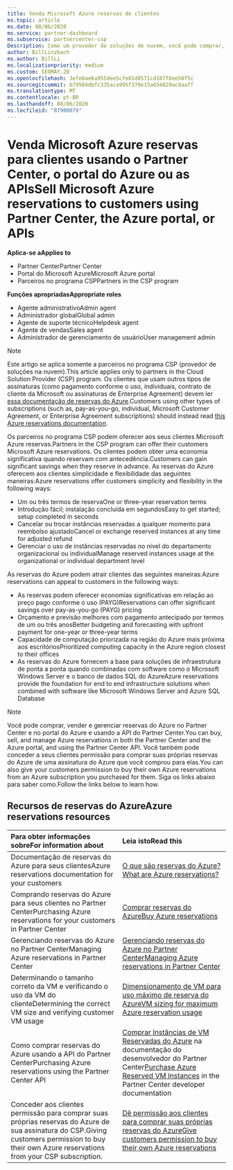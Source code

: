 ```yaml
---
title: Venda Microsoft Azure reservas de clientes
ms.topic: article
ms.date: 08/06/2020
ms.service: partner-dashboard
ms.subservice: partnercenter-csp
Description: Como um provedor de soluções de nuvem, você pode comprar, vender ou gerenciar reservas do Azure para clientes. Use o Partner Center, o portal do Azure ou a API do Partner Center.
author: BillLinzbach
ms.author: BillLi
ms.localizationpriority: medium
ms.custom: SEOMAY.20
ms.openlocfilehash: 3efe8ae6a955dee5cfe01d0571cd107f8ee50f5c
ms.sourcegitcommit: b79504dbfc335aca995f370e15a654829acdaaff
ms.translationtype: MT
ms.contentlocale: pt-BR
ms.lasthandoff: 08/06/2020
ms.locfileid: "87900079"
---
```

# <a name="sell-microsoft-azure-reservations-to-customers-using-partner-center-the-azure-portal-or-apis"></a><span data-ttu-id="dca13-104">Venda Microsoft Azure reservas para clientes usando o Partner Center, o portal do Azure ou as APIs</span><span class="sxs-lookup"><span data-stu-id="dca13-104">Sell Microsoft Azure reservations to customers using Partner Center, the Azure portal, or APIs</span></span>

<span data-ttu-id="dca13-105">**Aplica-se a**</span><span class="sxs-lookup"><span data-stu-id="dca13-105">**Applies to**</span></span>

- <span data-ttu-id="dca13-106">Partner Center</span><span class="sxs-lookup"><span data-stu-id="dca13-106">Partner Center</span></span>
- <span data-ttu-id="dca13-107">Portal do Microsoft Azure</span><span class="sxs-lookup"><span data-stu-id="dca13-107">Microsoft Azure portal</span></span>
- <span data-ttu-id="dca13-108">Parceiros no programa CSP</span><span class="sxs-lookup"><span data-stu-id="dca13-108">Partners in the CSP program</span></span>

<span data-ttu-id="dca13-109">**Funções apropriadas**</span><span class="sxs-lookup"><span data-stu-id="dca13-109">**Appropriate roles**</span></span>

- <span data-ttu-id="dca13-110">Agente administrativo</span><span class="sxs-lookup"><span data-stu-id="dca13-110">Admin agent</span></span>
- <span data-ttu-id="dca13-111">Administrador global</span><span class="sxs-lookup"><span data-stu-id="dca13-111">Global admin</span></span>
- <span data-ttu-id="dca13-112">Agente de suporte técnico</span><span class="sxs-lookup"><span data-stu-id="dca13-112">Helpdesk agent</span></span>
- <span data-ttu-id="dca13-113">Agente de vendas</span><span class="sxs-lookup"><span data-stu-id="dca13-113">Sales agent</span></span>
- <span data-ttu-id="dca13-114">Administrador de gerenciamento de usuário</span><span class="sxs-lookup"><span data-stu-id="dca13-114">User management admin</span></span>

> [!NOTE]
> <span data-ttu-id="dca13-115">Este artigo se aplica somente a parceiros no programa CSP (provedor de soluções na nuvem).</span><span class="sxs-lookup"><span data-stu-id="dca13-115">This article applies only to partners in the Cloud Solution Provider (CSP) program.</span></span> <span data-ttu-id="dca13-116">Os clientes que usam outros tipos de assinaturas (como pagamento conforme o uso, individuais, contrato de cliente da Microsoft ou assinaturas de Enterprise Agreement) devem ler [essa documentação de reservas do Azure](https://docs.microsoft.com/azure/cost-management-billing/reservations).</span><span class="sxs-lookup"><span data-stu-id="dca13-116">Customers using other types of subscriptions (such as, pay-as-you-go, individual, Microsoft Customer Agreement, or Enterprise Agreement subscriptions) should instead read [this Azure reservations documentation](https://docs.microsoft.com/azure/cost-management-billing/reservations).</span></span>

<span data-ttu-id="dca13-117">Os parceiros no programa CSP podem oferecer aos seus clientes Microsoft Azure reservas.</span><span class="sxs-lookup"><span data-stu-id="dca13-117">Partners in the CSP program can offer their customers Microsoft Azure reservations.</span></span> <span data-ttu-id="dca13-118">Os clientes podem obter uma economia significativa quando reservam com antecedência.</span><span class="sxs-lookup"><span data-stu-id="dca13-118">Customers can gain significant savings when they reserve in advance.</span></span> <span data-ttu-id="dca13-119">As reservas do Azure oferecem aos clientes simplicidade e flexibilidade das seguintes maneiras:</span><span class="sxs-lookup"><span data-stu-id="dca13-119">Azure reservations offer customers simplicity and flexibility in the following ways:</span></span>

- <span data-ttu-id="dca13-120">Um ou três termos de reserva</span><span class="sxs-lookup"><span data-stu-id="dca13-120">One or three-year reservation terms</span></span>
- <span data-ttu-id="dca13-121">Introdução fácil; instalação concluída em segundos</span><span class="sxs-lookup"><span data-stu-id="dca13-121">Easy to get started; setup completed in seconds</span></span>
- <span data-ttu-id="dca13-122">Cancelar ou trocar instâncias reservadas a qualquer momento para reembolso ajustado</span><span class="sxs-lookup"><span data-stu-id="dca13-122">Cancel or exchange reserved instances at any time for adjusted refund</span></span>
- <span data-ttu-id="dca13-123">Gerenciar o uso de instâncias reservadas no nível do departamento organizacional ou individual</span><span class="sxs-lookup"><span data-stu-id="dca13-123">Manage reserved instances usage at the organizational or individual department level</span></span>

<span data-ttu-id="dca13-124">As reservas do Azure podem atrair clientes das seguintes maneiras:</span><span class="sxs-lookup"><span data-stu-id="dca13-124">Azure reservations can appeal to customers in the following ways:</span></span>

- <span data-ttu-id="dca13-125">As reservas podem oferecer economias significativas em relação ao preço pago conforme o uso (PAYG)</span><span class="sxs-lookup"><span data-stu-id="dca13-125">Reservations can offer significant savings over pay-as-you-go (PAYG) pricing</span></span>
- <span data-ttu-id="dca13-126">Orçamento e previsão melhores com pagamento antecipado por termos de um ou três anos</span><span class="sxs-lookup"><span data-stu-id="dca13-126">Better budgeting and forecasting with upfront payment for one-year or three-year terms</span></span>
- <span data-ttu-id="dca13-127">Capacidade de computação priorizada na região do Azure mais próxima aos escritórios</span><span class="sxs-lookup"><span data-stu-id="dca13-127">Prioritized computing capacity in the Azure region closest to their offices</span></span>
- <span data-ttu-id="dca13-128">As reservas do Azure fornecem a base para soluções de infraestrutura de ponta a ponta quando combinadas com software como o Microsoft Windows Server e o banco de dados SQL do Azure</span><span class="sxs-lookup"><span data-stu-id="dca13-128">Azure reservations provide the foundation for end to end infrastructure solutions when combined with software like Microsoft Windows Server and Azure SQL Database</span></span>

>[!NOTE]
> <span data-ttu-id="dca13-129">Você pode comprar, vender e gerenciar reservas do Azure no Partner Center e no portal do Azure e usando a API do Partner Center.</span><span class="sxs-lookup"><span data-stu-id="dca13-129">You can buy, sell, and manage Azure reservations in both the Partner Center and the Azure portal, and using the Partner Center API.</span></span> <span data-ttu-id="dca13-130">Você também pode conceder a seus clientes permissão para comprar suas próprias reservas do Azure de uma assinatura do Azure que você comprou para elas.</span><span class="sxs-lookup"><span data-stu-id="dca13-130">You can also give your customers permission to buy their own Azure reservations from an Azure subscription you purchased for them.</span></span> <span data-ttu-id="dca13-131">Siga os links abaixo para saber como.</span><span class="sxs-lookup"><span data-stu-id="dca13-131">Follow the links below to learn how.</span></span>

## <a name="azure-reservations-resources"></a><span data-ttu-id="dca13-132">Recursos de reservas do Azure</span><span class="sxs-lookup"><span data-stu-id="dca13-132">Azure reservations resources</span></span>

|<span data-ttu-id="dca13-133">**Para obter informações sobre**</span><span class="sxs-lookup"><span data-stu-id="dca13-133">**For information about**</span></span>   |<span data-ttu-id="dca13-134">**Leia isto**</span><span class="sxs-lookup"><span data-stu-id="dca13-134">**Read this**</span></span>    |
|:-----------------------------|:-----------------|
| <span data-ttu-id="dca13-135">Documentação de reservas do Azure para seus clientes</span><span class="sxs-lookup"><span data-stu-id="dca13-135">Azure reservations documentation for your customers</span></span> | [<span data-ttu-id="dca13-136">O que são reservas do Azure?</span><span class="sxs-lookup"><span data-stu-id="dca13-136">What are Azure reservations?</span></span>](https://docs.microsoft.com/azure/billing/billing-save-compute-costs-reservations)
|<span data-ttu-id="dca13-137">Comprando reservas do Azure para seus clientes no Partner Center</span><span class="sxs-lookup"><span data-stu-id="dca13-137">Purchasing Azure reservations for your customers in Partner Center</span></span>   |[<span data-ttu-id="dca13-138">Comprar reservas do Azure</span><span class="sxs-lookup"><span data-stu-id="dca13-138">Buy Azure reservations</span></span>](azure-reservations-buying.md)
|<span data-ttu-id="dca13-139">Gerenciando reservas do Azure no Partner Center</span><span class="sxs-lookup"><span data-stu-id="dca13-139">Managing Azure reservations in Partner Center</span></span> | [<span data-ttu-id="dca13-140">Gerenciando reservas do Azure no Partner Center</span><span class="sxs-lookup"><span data-stu-id="dca13-140">Managing Azure reservations in Partner Center</span></span>](azure-reservations-manage.md)
|<span data-ttu-id="dca13-141">Determinando o tamanho correto da VM e verificando o uso da VM do cliente</span><span class="sxs-lookup"><span data-stu-id="dca13-141">Determining the correct VM size and verifying customer VM usage</span></span>   |[<span data-ttu-id="dca13-142">Dimensionamento de VM para uso máximo de reserva do Azure</span><span class="sxs-lookup"><span data-stu-id="dca13-142">VM sizing for maximum Azure reservation usage</span></span>](azure-usage.md)   |
|<span data-ttu-id="dca13-143">Como comprar reservas do Azure usando a API do Partner Center</span><span class="sxs-lookup"><span data-stu-id="dca13-143">Purchasing Azure reservations using the Partner Center API</span></span> | <span data-ttu-id="dca13-144">[Comprar Instâncias de VM Reservadas do Azure](https://docs.microsoft.com/partner-center/develop/purchase-azure-reservations) na documentação do desenvolvedor do Partner Center</span><span class="sxs-lookup"><span data-stu-id="dca13-144">[Purchase Azure Reserved VM Instances](https://docs.microsoft.com/partner-center/develop/purchase-azure-reservations) in the Partner Center developer documentation</span></span>   |
|<span data-ttu-id="dca13-145">Conceder aos clientes permissão para comprar suas próprias reservas do Azure de sua assinatura do CSP.</span><span class="sxs-lookup"><span data-stu-id="dca13-145">Giving customers permission to buy their own Azure reservations from your CSP subscription.</span></span> | [<span data-ttu-id="dca13-146">Dê permissão aos clientes para comprar suas próprias reservas do Azure</span><span class="sxs-lookup"><span data-stu-id="dca13-146">Give customers permission to buy their own Azure reservations</span></span>](give-customers-permission.md)   |
